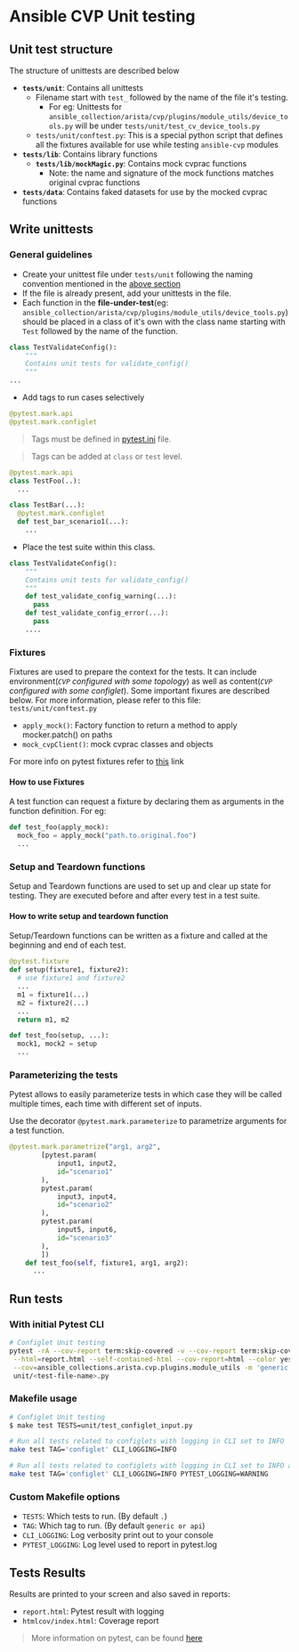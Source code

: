 # Ansible CVP Unit testing

## Unit test structure
The structure of unittests are described below
- **`tests/unit`**: Contains all unittests 
  - Filename start with `test_` followed by the name of the file it's testing. 
    - For eg: Unittests for `ansible_collection/arista/cvp/plugins/module_utils/device_tools.py` will be under `tests/unit/test_cv_device_tools.py`
  - `tests/unit/conftest.py`: This is a special python script that defines all the fixtures available for use while testing `ansible-cvp` modules
- **`tests/lib`**: Contains library functions
  - **`tests/lib/mockMagic.py`**: Contains mock cvprac functions
    - Note: the name and signature of the mock functions matches original cvprac functions
- **`tests/data`**: Contains faked datasets for use by the mocked cvprac functions

## Write unittests
### General guidelines
- Create your unittest file under `tests/unit` following the naming convention mentioned in the [above section](#unit-test-structure)
- If the file is already present, add your unittests in the file. 
- Each function in the __file-under-test__(eg: `ansible_collection/arista/cvp/plugins/module_utils/device_tools.py`) should be placed in a class of it's own with the class name starting with `Test` followed by the name of the function.

```python
class TestValidateConfig():
    """
    Contains unit tests for validate_config()
    """
...
```
- Add tags to run cases selectively

```python
@pytest.mark.api
@pytest.mark.configlet
```

> Tags must be defined in [pytest.ini](./pytest.ini) file.

> Tags can be added at `class` or `test` level.
```python
@pytest.mark.api
class TestFoo(..):
  ...

class TestBar(...):
  @pytest.mark.configlet
  def test_bar_scenario1(...):
    ...
```
- Place the test suite within this class.

```python
class TestValidateConfig():
    """
    Contains unit tests for validate_config()
    """
    def test_validate_config_warning(...):
      pass
    def test_validate_config_error(...):
      pass
    ....
```
### Fixtures
Fixtures are used to prepare the context for the tests. It can include environment(_`CVP` configured with some topology_) as well as content(_`CVP` configured with some configlet_). Some important fixures are described below. For more information, please refer to this file: `tests/unit/conftest.py`
- `apply_mock()`: Factory function to return a method to apply mocker.patch() on paths
- `mock_cvpClient()`: mock cvprac classes and objects

For more info on pytest fixtures refer to [this](https://docs.pytest.org/en/7.1.x/how-to/fixtures.html) link

#### How to use Fixtures
A test function can request a fixture by declaring them as arguments in the function definition. For eg:
```python
def test_foo(apply_mock):
  mock_foo = apply_mock("path.to.original.foo")
  ...
```

### Setup and Teardown functions
Setup and Teardown functions are used to set up and clear up state for testing. They are executed before and after every test in a test suite. 

#### How to write setup and teardown function
Setup/Teardown functions can be written as a fixture and called at the beginning and end of each test.
```python
@pytest.fixture
def setup(fixture1, fixture2):
  # use fixture1 and fixture2
  ...
  m1 = fixture1(...)
  m2 = fixture2(...)
  ...
  return m1, m2

def test_foo(setup, ...):
  mock1, mock2 = setup
  ...
```

### Parameterizing the tests
Pytest allows to easily parameterize tests in which case they will be called multiple times, each time with different set of inputs. 

Use the decorator `@pytest.mark.parameterize` to parametrize arguments for a test function.

```python
@pytest.mark.parametrize("arg1, arg2",
        [pytest.param(
            input1, input2,
            id="scenario1"
        ),
        pytest.param(
            input3, input4,
            id="scenario2"
        ),
        pytest.param(
            input5, input6,
            id="scenario3"
        ),
        ])
    def test_foo(self, fixture1, arg1, arg2):
      ...
```

## Run tests

### With initial Pytest CLI

```bash
# Configlet Unit testing
pytest -rA --cov-report term:skip-covered -v --cov-report term:skip-covered \
 --html=report.html --self-contained-html --cov-report=html --color yes \
 --cov=ansible_collections.arista.cvp.plugins.module_utils -m 'generic or api'\
 unit/<test-file-name>.py
```

### Makefile usage

```bash
# Configlet Unit testing
$ make test TESTS=unit/test_configlet_input.py

# Run all tests related to configlets with logging in CLI set to INFO
make test TAG='configlet' CLI_LOGGING=INFO

# Run all tests related to configlets with logging in CLI set to INFO and pytest.log set to WARNING
make test TAG='configlet' CLI_LOGGING=INFO PYTEST_LOGGING=WARNING
```

### Custom Makefile options

- `TESTS`: Which tests to run. (By default `.`)
- `TAG`: Which tag to run. (By default `generic or api`)
- `CLI_LOGGING`: Log verbosity print out to your console
- `PYTEST_LOGGING`: Log level used to report in pytest.log

## Tests Results

Results are printed to your screen and also saved in reports:

- `report.html`: Pytest result with logging
- `htmlcov/index.html`: Coverage report

> More information on pytest, can be found [here](https://docs.pytest.org/)

